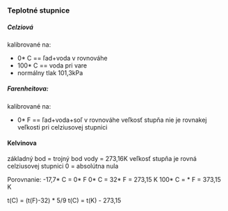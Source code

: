 ### Teplotné stupnice

##### Celziová
kalibrované na:
 - 0* C == ľad+voda v rovnováhe
 - 100* C == voda pri vare 
 - normálny tlak 101,3kPa

##### Farenheitova:
kalibrované na:
 - 0* F == ľad+voda+soľ v rovnováhe
 veľkosť stupňa nie je rovnakej veľkosti pri celziusovej stupnici	

#### Kelvinova
základný bod = trojný bod vody = 273,16K
veľkosť stupňa je rovná celziusovej stupnici
0 = absolútna nula

Porovnanie:
-17,7* C = 0* F
0* C = 32* F = 273,15 K
100* C = * F = 373,15 K 

t(C) = (t(F)-32) * 5/9
t(C) = t(K) - 273,15
